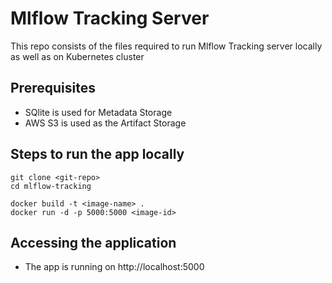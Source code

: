 # Mlflow Tracking Server #

This repo consists of the files required to run Mlflow Tracking server locally as well as on Kubernetes cluster

## Prerequisites

* SQlite is used for Metadata Storage
* AWS S3 is used as the Artifact Storage


## Steps to run the app locally

```
git clone <git-repo>
cd mlflow-tracking

docker build -t <image-name> .
docker run -d -p 5000:5000 <image-id>

```

## Accessing the application 

* The app is running on http://localhost:5000




